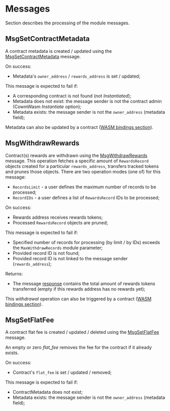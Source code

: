 <!--
order: 2
-->

# Messages

Section describes the processing of the module messages.

## MsgSetContractMetadata

A contract metadata is created / updated using the
[MsgSetContractMetadata](../../../proto/archway/rewards/v1beta1/tx.proto#L22)
message.

On success:

*   Metadata's `owner_address` / `rewards_address` is set / updated;

This message is expected to fail if:

*   A corresponding contract is not found (not *Instantiated*);
*   Metadata does not exist: the message sender is not the contract admin
    (CowmWasm *Instantiate* option);
*   Metadata exists: the message sender is not the `owner_address` (metadata
    field);

Metadata can also be updated by a contract
([WASM bindings section](08_wasm_bindings.md)).

## MsgWithdrawRewards

Contract(s) rewards are withdrawn using the
[MsgWithdrawRewards](../../../proto/archway/rewards/v1beta1/tx.proto#L36)
message. This operation fetches a specific amount of `RewardsRecord` objects
created for a particular `rewards_address`, transfers tracked tokens and prunes
those objects. There are two operation modes (one of) for this message:

*   `RecordsLimit` - a user defines the maximum number of records to be processed;
*   `RecordIDs` - a user defines a list of `RewardsRecord` IDs to be processed;

On success:

*   Rewards address receives rewards tokens;
*   Processed `RewardsRecord` objects are pruned;

This message is expected to fail if:

*   Specified number of records for processing (by limit / by IDs) exceeds the
    `MaxWithdrawRecords` module parameter;
*   Provided record ID is not found;
*   Provided record ID is not linked to the message sender (`rewards_address`);

Returns:

*   The message [response](../../../proto/archway/rewards/v1beta1/tx.proto#L59)
    contains the total amount of rewards tokens transferred (empty if this rewards
    address has no rewards yet);

This *withdrawal* operation can also be triggered by a contract
([WASM bindings section](08_wasm_bindings.md)).

## MsgSetFlatFee

A contract flat fee is created / updated / deleted using the
[MsgSetFlatFee](../../../proto/archway/rewards/v1beta1/tx.proto#L74) message.

An empty or zero *flat\_fee* removes the fee for the contract if it already
exists.

On success:

*   Contract's `flat_fee` is set / updated / removed;

This message is expected to fail if:

*   ContractMetadata does not exist;
*   Metadata exists: the message sender is not the `owner_address` (metadata
    field);
